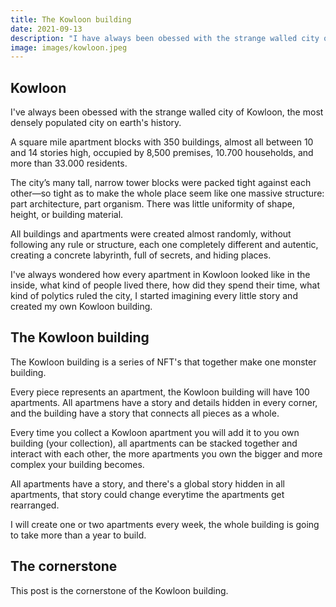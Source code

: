 ```yaml
---
title: The Kowloon building
date: 2021-09-13
description: "I have always been obessed with the strange walled city of Kowloon, the most densely populated city on earth's history. The Kowloon building is a series of NFT's that together make one monster building. Every piece represents an apartment, the Kowloon building will have 100 apartments. All apartmens have a story and details hidden in every corner"
image: images/kowloon.jpeg
---
```


## Kowloon

I've always been obessed with the strange walled city of Kowloon, the most densely populated city on earth's history.

A square mile apartment blocks with 350 buildings, almost all between 10 and 14 stories high, occupied by 8,500 premises, 10.700 households, and more than 33.000 residents.

The city’s many tall, narrow tower blocks were packed tight against each other—so tight as to make the whole place seem like one massive structure: part architecture, part organism. There was little uniformity of shape, height, or building material.

All buildings and apartments were created almost randomly, without following any rule or structure, each one completely different and autentic, creating a concrete labyrinth, full of secrets, and hiding places.

I've always wondered how every apartment in Kowloon looked like in the inside, what kind of people lived there, how did they spend their time, what kind of polytics ruled the city, I started imagining every little story and created my own Kowloon building.

## The Kowloon building

The Kowloon building is a series of NFT's that together make one monster building.

Every piece represents an apartment, the Kowloon building will have 100 apartments. All apartmens have a story and details hidden in every corner, and the building have a story that connects all pieces as a whole.

Every time you collect a Kowloon apartment you will add it to you own building (your collection), all apartments can be stacked together and interact with each other, the more apartments you own the bigger and more complex your building becomes.

All apartments have a story, and there's a global story hidden in all apartments, that story could change everytime the apartments get rearranged.

I will create one or two apartments every week, the whole building is going to take more than a year to build.

## The cornerstone

This post is the cornerstone of the Kowloon building.

